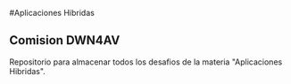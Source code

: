 #Aplicaciones Hibridas
## Comision DWN4AV

Repositorio para almacenar todos los desafios de la materia "Aplicaciones Hibridas".
